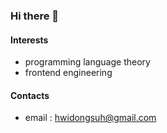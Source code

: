 ### Hi there 👋

#### Interests
- programming language theory
- frontend engineering

#### Contacts
- email : hwidongsuh@gmail.com
